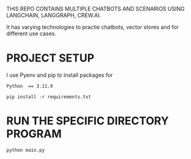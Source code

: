 THIS REPO CONTAINS MULTIPLE CHATBOTS AND SCENARIOS USING LANGCHAIN, LANGGRAPH, CREW.AI.

It has varying technologies to practie chatbots, vector stores and for different use cases.


# PROJECT SETUP
I use Pyenv and pip to install packages for 

    Python  == 3.11.9

    pip install -r requirements.txt

# RUN THE SPECIFIC DIRECTORY PROGRAM
    python main.py

